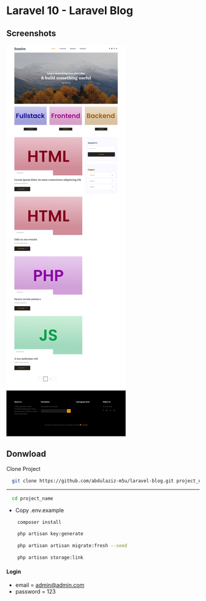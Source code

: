# Laravel 10 - Laravel Blog

## Screenshots

![preview img](/preview.png)

## Donwload

Clone Project

```bash
  git clone https://github.com/abdulaziz-m5u/laravel-blog.git project_name
```

<hr/>

```bash
  cd project_name
```

-   Copy .env.example

```bash
    composer install
```

```bash
    php artisan key:generate
```

```bash
    php artisan artisan migrate:fresh --seed
```

```bash
    php artisan storage:link
```

#### Login

-   email = admin@admin.com
-   password = 123
